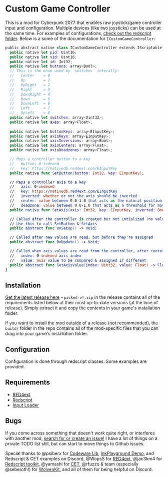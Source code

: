 # Custom Game Controller

This is a mod for Cyberpunk 2077 that enables raw joystick/game controller input and configuration. Multiple devices (like two joysticks) can be used at the same time. For examples of configurations, [check out the redscript folder](https://github.com/jackhumbert/ctd_helper/tree/main/src/redscript/ctd_helper). Below is a some of the documentation for `ICustomGameController`:

```swift
﻿public abstract native class ICustomGameController extends IScriptable {
  public native let pid: Uint16;
  public native let vid: Uint16;
  public native let id: Int32;
  public native let buttons: array<Bool>;
  // This is the enum used by `switches` interally:
  //   Center    = 0
  //   Up        = 1
  //   UpRight   = 2
  //   Right     = 3
  //   DownRight = 4
  //   Down      = 5
  //   DownLeft  = 6
  //   Left      = 7
  //   UpLeft    = 8
  public native let switches: array<Uint32>;
  public native let axes: array<Float>;
 
  public native let buttonKeys: array<EInputKey>;
  public native let axisKeys: array<EInputKey>;
  public native let axisInversions: array<Bool>;
  public native let axisCenters: array<Float>;
  public native let axisDeadzones: array<Float>;

  // Maps a controller button to a key
  //   button: 0-indexed
  //   key: https://nativedb.red4ext.com/EInputKey
  public native func SetButton(button: Int32, key: EInputKey);

  // Maps a controller axis to a key
  //   axis: 0-indexed
  //   key: https://nativedb.red4ext.com/EInputKey
  //   inverted: whether or not the axis should be inverted
  //   center: value between 0.0-1.0 that acts as the natural position of the axis
  //   deadzone: value between 0.0-1.0 that acts as a threshold for movement
  public native func SetAxis(axis: Int32, key: EInputKey, inverted: Bool, center: Float, deadzone: Float);

  // Called after the controller is created but not intialized (no values are read yet)
  // Use this to call SetButton & SetAxis
  public abstract func OnSetup() -> Void;

  // Called after new values are read, but before they're assigned
  public abstract func OnUpdate() -> Void;

  // Called when axis values are read from the controller, after center & deadzone correction
  //   index: 0-indexed axis index
  //   value: axis value to be compared & assigned if different
  public abstract func GetAxisValue(index: Uint32, value: Float) -> Float;
}
```

## Installation

[Get the latest release here](https://github.com/jackhumbert/ctd_helper/releases) - `packed-v*.zip` in the release contains all of the requirements listed below at their most up-to-date versions (at the time of release). Simply extract it and copy the contents in your game's installation folder.

If you want to install the mod outside of a release (not recommended), the `build/` folder in the repo contains all of the mod-specific files that you can drag into your game's installation folder.

## Configuration

Configuration is done through redscript classes. Some examples are provided.

## Requirements

* [RED4ext](https://github.com/WopsS/RED4ext)
* [Redscript](https://github.com/jac3km4/redscript)
* [Input Loader](https://github.com/jackhumbert/cyberpunk2077-input-loader)

## Bugs

If you come across something that doesn't work quite right, or interferes with another mod, [search for or create an issue!](https://github.com/jackhumbert/ctd_helper/issues) I have a lot of things on a private TODO list still, but can start to move things to Github issues.

Special thanks to @psiberx for [Codeware Lib](https://github.com/psiberx/cp2077-codeware/), [InkPlayground Demo](https://github.com/psiberx/cp2077-playground), and Redscript & CET examples on Discord, @WopsS for [RED4ext](https://github.com/WopsS/RED4ext), @jac3km4 for [Redscript toolkit](https://github.com/jac3km4/redscript), @yamashi for [CET](https://github.com/yamashi/CyberEngineTweaks), @rfuzzo & team (especially @seberoth!) for [WolvenKit](https://github.com/WolvenKit/WolvenKit), and all of them for being helpful on Discord.
